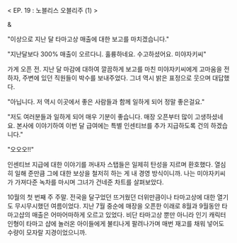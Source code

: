 < EP. 19 : 노블리스 오블리주 (1) >

& 

"이상으로 지난 달 타마고상 매출에 대한 보고를 마치겠습니다." 

"지난달보다 300% 매출이 오르다니. 훌륭하네요. 수고하셨어요. 미야자키씨" 

가게 오픈 전. 지난 달 마감에 대하여 깔끔하게 보고를 마친 미야자키씨에게 고마움을 전하자, 주변에 있던 직원들이 박수를 보내주었다. 그녀 역시 밝은 표정으로 웃으며 대답했다.

"아닙니다. 저 역시 이곳에서 좋은 사람들과 함께 일하게 되어 정말 좋은걸요." 

"저도 여러분들과 일하게 되어 매우 기분이 좋습니다. 매장 오픈부터 많이 고생하셨네요. 본사에 이야기하여 이번 달 급여에는 특별 인센티브를 추가 지급하도록 건의 하겠습니다." 

"오오오!!" 

인센티브 지급에 대한 이야기를 꺼내자 스탭들은 일제히 탄성을 지르며 환호했다.
열심히 일해 준만큼 그에 대한 보상을 철저히 하는 게 내 경영 방식이니까.
나는 미야자키씨가 가져다준 녹차를 마시며 그녀가 건네준 차트를 살펴보았다.

10월의 첫 번째 주 주말.
전국을 달구었던 뜨거웠던 더위만큼이나 타마고상에 대한 열기도 무시무시했던 여름이었다. 지난 7월 중순에 매장을 오픈한 이래로 8월과 9월동안 타마고샵의 매출은 어마어마하게 오르고 있었다.
비단 타마고상 뿐만 아니라 인기 캐릭터 인형이 타마고 샵에 놀러온 아이들에게 불티나게 팔려나가며 매번 재고를 채워 넣어도 수량이 모자랄 지경이었으니까.